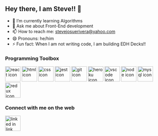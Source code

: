 ## Hey there, I am Steve!! 👋

<!--
**Purefallen11/Purefallen11** is a ✨ _special_ ✨ repository because its `README.md` (this file) appears on your GitHub profile.

Here are some ideas to get you started:

- 🔭 I’m currently working on ...
-->
- 🌱 I’m currently learning Algorithms
- 💬 Ask me about Front-End development
- 📫 How to reach me: stevejosuerivera@yahoo.com
- 😄 Pronouns: he/him
- ⚡ Fun fact: When I am not writing code, I am building EDH Decks!!

### Programming Toolbox
<p align='left' dir='auto'>
  <!--React-->
  <img src="https://cdn.jsdelivr.net/gh/devicons/devicon/icons/react/react-original.svg" width='50' height='50' alt='react icon' />
  <!--HTMl-->
  <img src="https://cdn.jsdelivr.net/gh/devicons/devicon/icons/html5/html5-original-wordmark.svg"  width='50' height='50' alt='html icon' />
  <!--CSS-->
  <img src="https://cdn.jsdelivr.net/gh/devicons/devicon/icons/css3/css3-original-wordmark.svg" width='50' height='50' alt='css icon' />
  <!--Jest-->
  <img src="https://cdn.jsdelivr.net/gh/devicons/devicon/icons/jest/jest-plain.svg" width='50' height='50' alt='jest icon' />
  <!--GIT-->
  <img src="https://cdn.jsdelivr.net/gh/devicons/devicon/icons/git/git-original-wordmark.svg" width='50' height='50' alt='git icon'/>
  <!--Heroku-->
  <img src="https://cdn.jsdelivr.net/gh/devicons/devicon/icons/heroku/heroku-original-wordmark.svg" width='50' height='50' alt='heroku icon' />
  <!--VSCode-->
  <img src="https://cdn.jsdelivr.net/gh/devicons/devicon/icons/vscode/vscode-original-wordmark.svg" width='50' height='50' alt='vscode icon' />
  <!--Node-->
  <img src="https://cdn.jsdelivr.net/gh/devicons/devicon/icons/nodejs/nodejs-original-wordmark.svg" width='50' height='50' alt='node icon' />
  <!--MySQL-->
  <img src="https://cdn.jsdelivr.net/gh/devicons/devicon/icons/mysql/mysql-original-wordmark.svg" width='50' height='50' alt='mysql icon' />
  <!--Redux-->
  <img src="https://cdn.jsdelivr.net/gh/devicons/devicon/icons/redux/redux-original.svg" width='50' height='50' alt='redux icon' />
</p>

### Connect with me on the web
<p align='left' dir='auto'>
  <a href='https://www.linkedin.com/in/steve-rivera/'>
    <img src="https://cdn.jsdelivr.net/gh/devicons/devicon/icons/linkedin/linkedin-original.svg" width='50' height='50' alt='linked in link' />
  </a>
</p>



